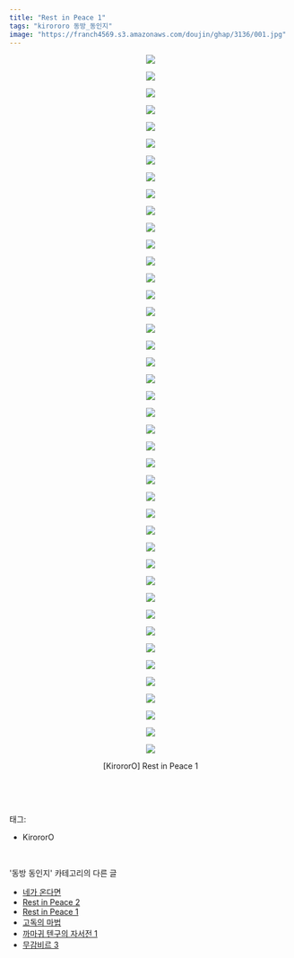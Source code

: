 ```yaml
---
title: "Rest in Peace 1"
tags: "kirororo 동방_동인지"
image: "https://franch4569.s3.amazonaws.com/doujin/ghap/3136/001.jpg"
---
```

<div class="article">
<p style="text-align: center; clear: none; float: none;"><img src="{{ site.imgserver2 }}/ghap/3136/001.jpg"/></p>
<p style="text-align: center; clear: none; float: none;"><img src="{{ site.imgserver2 }}/ghap/3136/002.jpg"/></p>
<p style="text-align: center; clear: none; float: none;"><img src="{{ site.imgserver2 }}/ghap/3136/003.jpg"/></p>
<p style="text-align: center; clear: none; float: none;"><img src="{{ site.imgserver2 }}/ghap/3136/004.jpg"/></p>
<p style="text-align: center; clear: none; float: none;"><img src="{{ site.imgserver2 }}/ghap/3136/005.jpg"/></p>
<p style="text-align: center; clear: none; float: none;"><img src="{{ site.imgserver2 }}/ghap/3136/006.jpg"/></p>
<p style="text-align: center; clear: none; float: none;"><img src="{{ site.imgserver2 }}/ghap/3136/007.jpg"/></p>
<p style="text-align: center; clear: none; float: none;"><img src="{{ site.imgserver2 }}/ghap/3136/008.jpg"/></p>
<p style="text-align: center; clear: none; float: none;"><img src="{{ site.imgserver2 }}/ghap/3136/009.jpg"/></p>
<p style="text-align: center; clear: none; float: none;"><img src="{{ site.imgserver2 }}/ghap/3136/010.jpg"/></p>
<p style="text-align: center; clear: none; float: none;"><img src="{{ site.imgserver2 }}/ghap/3136/011.jpg"/></p>
<p style="text-align: center; clear: none; float: none;"><img src="{{ site.imgserver2 }}/ghap/3136/012.jpg"/></p>
<p style="text-align: center; clear: none; float: none;"><img src="{{ site.imgserver2 }}/ghap/3136/013.jpg"/></p>
<p style="text-align: center; clear: none; float: none;"><img src="{{ site.imgserver2 }}/ghap/3136/014.jpg"/></p>
<p style="text-align: center; clear: none; float: none;"><img src="{{ site.imgserver2 }}/ghap/3136/015.jpg"/></p>
<p style="text-align: center; clear: none; float: none;"><img src="{{ site.imgserver2 }}/ghap/3136/016.jpg"/></p>
<p style="text-align: center; clear: none; float: none;"><img src="{{ site.imgserver2 }}/ghap/3136/017.jpg"/></p>
<p style="text-align: center; clear: none; float: none;"><img src="{{ site.imgserver2 }}/ghap/3136/018.jpg"/></p>
<p style="text-align: center; clear: none; float: none;"><img src="{{ site.imgserver2 }}/ghap/3136/019.jpg"/></p>
<p style="text-align: center; clear: none; float: none;"><img src="{{ site.imgserver2 }}/ghap/3136/020.jpg"/></p>
<p style="text-align: center; clear: none; float: none;"><img src="{{ site.imgserver2 }}/ghap/3136/021.jpg"/></p>
<p style="text-align: center; clear: none; float: none;"><img src="{{ site.imgserver2 }}/ghap/3136/022.jpg"/></p>
<p style="text-align: center; clear: none; float: none;"><img src="{{ site.imgserver2 }}/ghap/3136/023.jpg"/></p>
<p style="text-align: center; clear: none; float: none;"><img src="{{ site.imgserver2 }}/ghap/3136/024.jpg"/></p>
<p style="text-align: center; clear: none; float: none;"><img src="{{ site.imgserver2 }}/ghap/3136/025.jpg"/></p>
<p style="text-align: center; clear: none; float: none;"><img src="{{ site.imgserver2 }}/ghap/3136/026.jpg"/></p>
<p style="text-align: center; clear: none; float: none;"><img src="{{ site.imgserver2 }}/ghap/3136/027.jpg"/></p>
<p style="text-align: center; clear: none; float: none;"><img src="{{ site.imgserver2 }}/ghap/3136/028.jpg"/></p>
<p style="text-align: center; clear: none; float: none;"><img src="{{ site.imgserver2 }}/ghap/3136/029.jpg"/></p>
<p style="text-align: center; clear: none; float: none;"><img src="{{ site.imgserver2 }}/ghap/3136/030.jpg"/></p>
<p style="text-align: center; clear: none; float: none;"><img src="{{ site.imgserver2 }}/ghap/3136/031.jpg"/></p>
<p style="text-align: center; clear: none; float: none;"><img src="{{ site.imgserver2 }}/ghap/3136/032.jpg"/></p>
<p style="text-align: center; clear: none; float: none;"><img src="{{ site.imgserver2 }}/ghap/3136/033.jpg"/></p>
<p style="text-align: center; clear: none; float: none;"><img src="{{ site.imgserver2 }}/ghap/3136/034.jpg"/></p>
<p style="text-align: center; clear: none; float: none;"><img src="{{ site.imgserver2 }}/ghap/3136/035.jpg"/></p>
<p style="text-align: center; clear: none; float: none;"><img src="{{ site.imgserver2 }}/ghap/3136/036.jpg"/></p>
<p style="text-align: center; clear: none; float: none;"><img src="{{ site.imgserver2 }}/ghap/3136/037.jpg"/></p>
<p style="text-align: center; clear: none; float: none;"><img src="{{ site.imgserver2 }}/ghap/3136/038.jpg"/></p>
<p style="text-align: center; clear: none; float: none;"><img src="{{ site.imgserver2 }}/ghap/3136/039.jpg"/></p>
<p style="text-align: center; clear: none; float: none;"><img src="{{ site.imgserver2 }}/ghap/3136/040.jpg"/></p>
<p style="text-align: center; clear: none; float: none;"><img src="{{ site.imgserver2 }}/ghap/3136/041.jpg"/></p>
<p style="text-align: center; clear: none; float: none;"><img src="{{ site.imgserver2 }}/ghap/3136/042.jpg"/></p>
<p style="text-align: center; clear: none; float: none;">[KirororO] Rest in Peace 1</p>
<p><br/></p>
</div><br/>
<div class="tagTrail">
<p>태그: </p>
<ul>
<li>KirororO</li>
</ul>
</div><br/>
<div class="another">
<p>'동방 동인지' 카테고리의 다른 글</p>
<ul>
<li><a href="/ghap_3138">네가 온다면</a></li>
<li><a href="/ghap_3137">Rest in Peace 2</a></li>
<li><a href="/ghap_3136">Rest in Peace 1</a></li>
<li><a href="/ghap_3134">고독의 마법</a></li>
<li><a href="/ghap_3133">까마귀 텐구의 자서전 1</a></li>
<li><a href="/ghap_3132">무감비르 3</a></li>
</ul>
</div><br/>
<div class="cb_module cb_fluid">
<div class="cb_wrt cb_profile">
</div><!-- commentList close -->
</div><br/>
